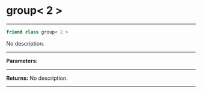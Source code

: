 # group< 2 >

---

```cpp
friend class group< 2 >
```


No description.


---
**Parameters:**


---
**Returns:** No description.

---
